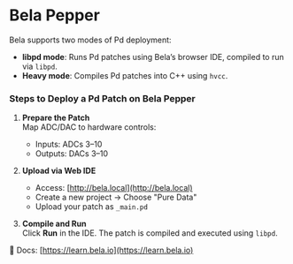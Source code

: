 # Bela Pepper

Bela supports two modes of Pd deployment:
- **libpd mode**: Runs Pd patches using Bela’s browser IDE, compiled to run via `libpd`.
- **Heavy mode**: Compiles Pd patches into C++ using `hvcc`.

### Steps to Deploy a Pd Patch on Bela Pepper

1. **Prepare the Patch**  
   Map ADC/DAC to hardware controls:
   - Inputs: ADCs 3–10
   - Outputs: DACs 3–10

2. **Upload via Web IDE**  
   - Access: [http://bela.local](http://bela.local)
   - Create a new project → Choose "Pure Data"
   - Upload your patch as `_main.pd`

3. **Compile and Run**  
   Click **Run** in the IDE. The patch is compiled and executed using `libpd`.

📎 Docs: [https://learn.bela.io](https://learn.bela.io)

